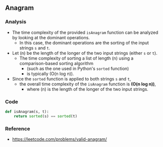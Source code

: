 ## Anagram 

### Analysis 
- The time complexity of the provided `isAnagram` function can be analyzed by looking at the dominant operations. 
    - In this case, the dominant operations are the sorting of the input strings `s` and `t`.
- Let (n) be the length of the longer of the two input strings (either `s` or `t`). 
    - The time complexity of sorting a list of length (n) using a comparison-based sorting algorithm 
        - (such as the one used in Python's `sorted` function) 
        - is typically (O(n log n)).
- Since the `sorted` function is applied to both strings `s` and `t`, 
    - the overall time complexity of the `isAnagram` function is **(O(n log n))**, 
        - where (n) is the length of the longer of the two input strings.

### Code 

~~~python
def isAnagram(s, t):
    return sorted(s) == sorted(t)
~~~

### Reference
- https://leetcode.com/problems/valid-anagram/